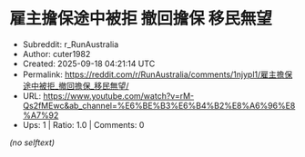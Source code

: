 # 雇主擔保途中被拒 撤回擔保 移民無望

- Subreddit: r_RunAustralia
- Author: cuter1982
- Created: 2025-09-18 04:21:14 UTC
- Permalink: https://reddit.com/r/RunAustralia/comments/1njypl1/雇主擔保途中被拒_撤回擔保_移民無望/
- URL: https://www.youtube.com/watch?v=rM-Qs2fMEwc&ab_channel=%E6%BE%B3%E6%B4%B2%E8%A6%96%E8%A7%92
- Ups: 1 | Ratio: 1.0 | Comments: 0

_(no selftext)_
